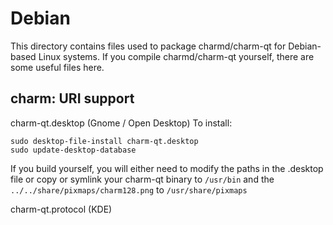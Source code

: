 
Debian
====================
This directory contains files used to package charmd/charm-qt
for Debian-based Linux systems. If you compile charmd/charm-qt yourself, there are some useful files here.

## charm: URI support ##


charm-qt.desktop  (Gnome / Open Desktop)
To install:

	sudo desktop-file-install charm-qt.desktop
	sudo update-desktop-database

If you build yourself, you will either need to modify the paths in
the .desktop file or copy or symlink your charm-qt binary to `/usr/bin`
and the `../../share/pixmaps/charm128.png` to `/usr/share/pixmaps`

charm-qt.protocol (KDE)

